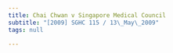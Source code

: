 ```yaml
---
title: Chai Chwan v Singapore Medical Council
subtitle: "[2009] SGHC 115 / 13\_May\_2009"
tags: null

---
```


